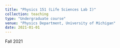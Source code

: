 ```yaml
---
title: "Physics 151 (Life Sciences Lab I)"
collection: teaching
type: "Undergraduate course"
venue: "Physics Department, University of Michigan"
date: 2021-01-01
---
```


Fall 2021
